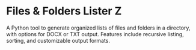 # Files & Folders Lister Z
A Python tool to generate organized lists of files and folders in a directory, with options for DOCX or TXT output. Features include recursive listing, sorting, and customizable output formats.
